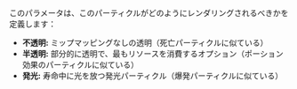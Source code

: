このパラメータは、このパーティクルがどのようにレンダリングされるべきかを定義します：

* **不透明:** ミップマッピングなしの透明（死亡パーティクルに似ている）
* **半透明:** 部分的に透明で、最もリソースを消費するオプション（ポーション効果のパーティクルに似ている）
* **発光:** 寿命中に光を放つ発光パーティクル（爆発パーティクルに似ている）
